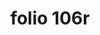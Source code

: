 ---
layout: edition
title: folio 106r
manuscript: Florence, Biblioteca Marucelliana, Carte Rajna XIX.15
sigla: R
iip: r106r.tif
milestone: 211
---